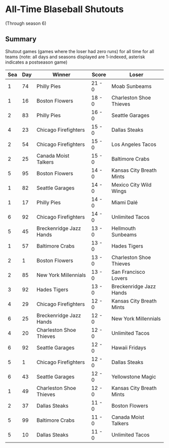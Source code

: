 # All-Time Blaseball Shutouts
(Through season 6)

## Summary



Shutout games (games where the loser had zero runs) for all time for all teams (note: all days and seasons displayed are 1-indexed, asterisk indicates a postseason game)


| Sea | Day | Winner | Score | Loser | 
| ------ |------ |------ |------ |------ |
| 1 | 74 | Philly Pies | 21 - 0 | Moab Sunbeams | 
| 1 | 16 | Boston Flowers | 18 - 0 | Charleston Shoe Thieves | 
| 2 | 83 | Philly Pies | 16 - 0 | Seattle Garages | 
| 4 | 23 | Chicago Firefighters | 15 - 0 | Dallas Steaks | 
| 2 | 54 | Chicago Firefighters | 15 - 0 | Los Angeles Tacos | 
| 2 | 25 | Canada Moist Talkers | 15 - 0 | Baltimore Crabs | 
| 5 | 95 | Boston Flowers | 14 - 0 | Kansas City Breath Mints | 
| 1 | 82 | Seattle Garages | 14 - 0 | Mexico City Wild Wings | 
| 1 | 17 | Philly Pies | 14 - 0 | Miami Dalé | 
| 6 | 92 | Chicago Firefighters | 14 - 0 | Unlimited Tacos | 
| 5 | 45 | Breckenridge Jazz Hands | 13 - 0 | Hellmouth Sunbeams | 
| 1 | 57 | Baltimore Crabs | 13 - 0 | Hades Tigers | 
| 2 | 1 | Boston Flowers | 13 - 0 | Charleston Shoe Thieves | 
| 2 | 85 | New York Millennials | 13 - 0 | San Francisco Lovers | 
| 3 | 92 | Hades Tigers | 13 - 0 | Breckenridge Jazz Hands | 
| 4 | 29 | Chicago Firefighters | 12 - 0 | Kansas City Breath Mints | 
| 6 | 25 | Breckenridge Jazz Hands | 12 - 0 | New York Millennials | 
| 4 | 20 | Charleston Shoe Thieves | 12 - 0 | Unlimited Tacos | 
| 6 | 92 | Seattle Garages | 12 - 0 | Hawaii Fridays | 
| 5 | 1 | Chicago Firefighters | 12 - 0 | Dallas Steaks | 
| 6 | 43 | Seattle Garages | 12 - 0 | Yellowstone Magic | 
| 1 | 49 | Charleston Shoe Thieves | 12 - 0 | Kansas City Breath Mints | 
| 2 | 37 | Dallas Steaks | 11 - 0 | Boston Flowers | 
| 5 | 99 | Baltimore Crabs | 11 - 0 | Canada Moist Talkers | 
| 5 | 10 | Dallas Steaks | 11 - 0 | Unlimited Tacos | 


